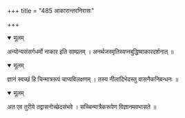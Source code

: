 +++
title = "485 आकारान्तरनिरासः"

+++


<details open><summary>मूलम्</summary>

अन्योन्यसंसर्गधर्मो नाकार इति साम्प्रतम् । अनर्थजस्मृतिस्वप्नबुद्धिष्वाकारदर्शनात् ॥
</details>



<details open><summary>मूलम्</summary>

ज्ञानं स्वच्छं हि चिन्मात्ररूपं चाप्यविलक्षणम् । तस्य नीलादिभेदस्तु वासनैकनिबन्धनः ॥
</details>



<details open><summary>मूलम्</summary>

अत एव तुरीये तद्वासनोच्छेदसंभवे । सच्चिन्मात्रैकरूपेण विज्ञानमवभासते ॥
</details>

